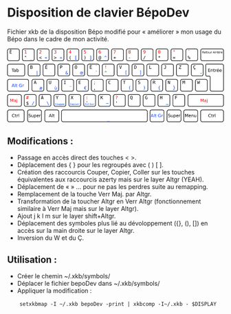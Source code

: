 Disposition de clavier BépoDev
==============================

Fichier xkb de la disposition Bépo modifié pour « améliorer » mon usage du Bépo dans le cadre de mon activité.

![Disposition BépoDev](bepoDev-simplifiee.png)

Modifications :
--------------

- Passage en accès direct des touches < >.
- Déplacement des { } pour les regroupés avec ( ) [ ].
- Création des raccourcis Couper, Copier, Coller sur les touches équivalentes aux raccourcis azerty mais sur le layer Altgr (YEAH).
- Déplacement de « » … pour ne pas les perdres suite au remapping.
- Remplacement de la touche Verr Maj. par Altgr.
- Transformation de la toucher Altgr en Verr Altgr (fonctionnement similaire à Verr Maj mais sur le layer Altgr).
- Ajout j k l m sur le layer shift+Altgr.
- Déplacement des symboles plus lié au dévoloppement ({}, (), []) en accès sur la main droite sur le layer Altgr.
- Inversion du W et du Ç.

Utilisation :
-------------

- Créer le chemin ~/.xkb/symbols/
- Déplacer le fichier bepoDev dans ~/.xkb/symbols/
- Appliquer la modification :

```
	setxkbmap -I ~/.xkb bepoDev -print | xkbcomp -I~/.xkb - $DISPLAY
```
